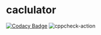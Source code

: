 # caclulator

[![Codacy Badge](https://api.codacy.com/project/badge/Grade/1f630030616449ab80e1d3eb83ac7ec7)](https://app.codacy.com/manual/99002495/caclulator?utm_source=github.com&utm_medium=referral&utm_content=99002495/caclulator&utm_campaign=Badge_Grade_Dashboard)
![cppcheck-action](https://github.com/99002495/caclulator/workflows/cppcheck-action/badge.svg)
